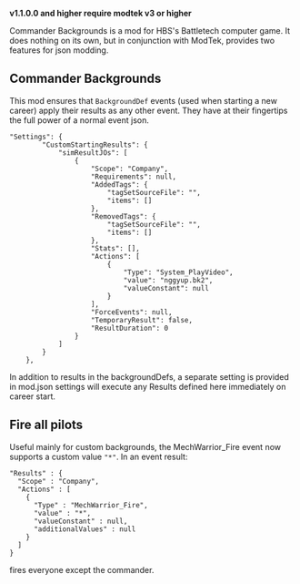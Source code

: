 **v1.1.0.0 and higher require modtek v3 or higher**

Commander Backgrounds is a mod for HBS's Battletech computer game. It does nothing on its own, but in conjunction with ModTek, provides two features for json modding.

## Commander Backgrounds
This mod ensures that `BackgroundDef` events (used when starting a new career) apply their results as any other event. They have at their fingertips the full power of a normal event json.

```
"Settings": {
		"CustomStartingResults": {
			"simResultJOs": [
				{
					"Scope": "Company",
					"Requirements": null,
					"AddedTags": {
						"tagSetSourceFile": "",
						"items": []
					},
					"RemovedTags": {
						"tagSetSourceFile": "",
						"items": []
					},
					"Stats": [],
					"Actions": [
						{
							"Type": "System_PlayVideo",
							"value": "nggyup.bk2",
							"valueConstant": null
						}
					],
					"ForceEvents": null,
					"TemporaryResult": false,
					"ResultDuration": 0
				}
			]
		}
	},
```

In addition to results in the backgroundDefs, a separate setting is provided in mod.json settings will execute any Results defined here immediately on career start.

## Fire all pilots
Useful mainly for custom backgrounds, the MechWarrior_Fire event now supports a custom value `"*"`. In an event result:

```
"Results" : {
  "Scope" : "Company",
  "Actions" : [
    {
      "Type" : "MechWarrior_Fire",
      "value" : "*",
      "valueConstant" : null,
      "additionalValues" : null
    }
  ]
}
```

fires everyone except the commander.
